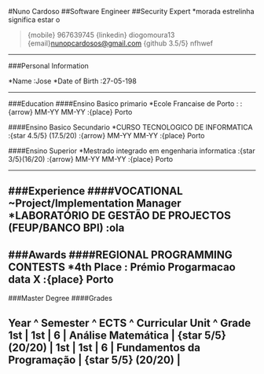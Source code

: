 #Nuno Cardoso
##Software Engineer
##Security Expert
*morada estrelinha significa estar o
>{mobile} 967639745
>{linkedin} diogomoura13
>{email}nunopcardosos@gmail.com
>{github 3.5/5} nfhwef

------

###Personal Information

*Name
:Jose
*Date of Birth
:27\-05\-198

------

###Education
####Ensino Basico primario
*Ecole Francaise de Porto
:
:{arrow} MM\-YY MM\-YY
:{place} Porto

####Ensino Basico Secundario
*CURSO TECNOLOGICO DE INFORMATICA
:{star 4.5/5} (17.5\/20)
:{arrow} MM\-YY MM\-YY
:{place} Porto

####Ensino Superior
*Mestrado integrado em engenharia informatica
:{star 3/5}(16\/20)
:{arrow} MM\-YY MM\-YY
:{place} Porto

------

###Experience
####VOCATIONAL
~Project\/Implementation Manager
*LABORATÓRIO DE GESTÃO DE PROJECTOS (FEUP\/BANCO BPI)
:ola
------

###Awards
####REGIONAL PROGRAMMING CONTESTS
*4th Place
: Prémio Progarmacao data X
:{place} Porto
 ------
###Master Degree
####Grades

Year ^ Semester ^ ECTS ^ Curricular Unit ^ Grade
1st | 1st | 6 | Análise Matemática | {star 5/5} (20\/20) |
1st | 1st | 6 | Fundamentos da Programação | {star 5/5} (20\/20) |
------
